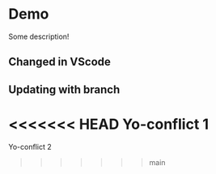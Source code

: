 # Demo 

Some description!

## Changed in VScode

## Updating with branch     

<<<<<<< HEAD
Yo-conflict 1
=======
Yo-conflict 2
>>>>>>> main
